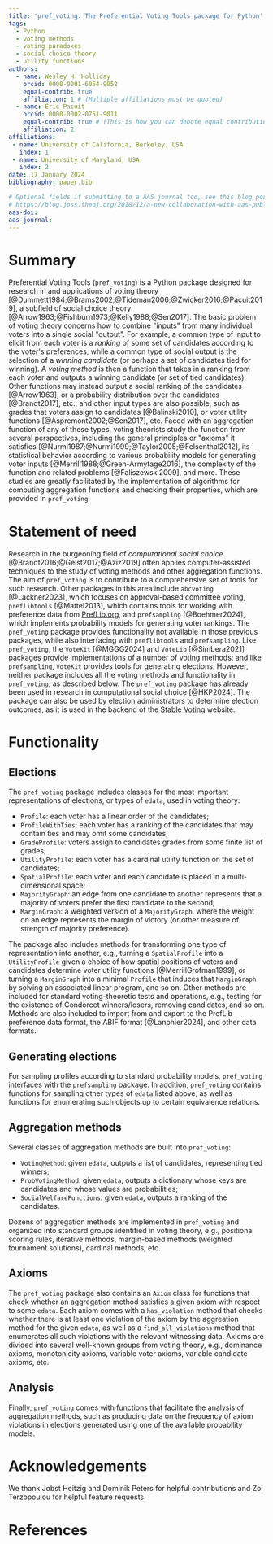 ```yaml
---
title: 'pref_voting: The Preferential Voting Tools package for Python'
tags:
  - Python
  - voting methods
  - voting paradoxes
  - social choice theory
  - utility functions
authors:
  - name: Wesley H. Holliday
    orcid: 0000-0001-6054-9052
    equal-contrib: true
    affiliation: 1 # (Multiple affiliations must be quoted)
  - name: Eric Pacuit
    orcid: 0000-0002-0751-9011
    equal-contrib: true # (This is how you can denote equal contributions between multiple authors)
    affiliation: 2
affiliations:
 - name: University of California, Berkeley, USA
   index: 1
 - name: University of Maryland, USA
   index: 2
date: 17 January 2024
bibliography: paper.bib

# Optional fields if submitting to a AAS journal too, see this blog post:
# https://blog.joss.theoj.org/2018/12/a-new-collaboration-with-aas-publishing
aas-doi: 
aas-journal: 
---
```


# Summary

Preferential Voting Tools (`pref_voting`) is a Python package designed for research in and applications of voting theory [@Dummett1984;@Brams2002;@Tideman2006;@Zwicker2016;@Pacuit2019], a subfield of social choice theory [@Arrow1963;@Fishburn1973;@Kelly1988;@Sen2017]. The basic problem of voting theory concerns how to combine "inputs" from many individual voters into a single social "output". For example, a common type of input to elicit from each voter is a *ranking* of some set of candidates according to the voter's preferences, while a common type of social output is the selection of a *winning candidate* (or perhaps a set of candidates tied for winning). A *voting method* is then a function that takes in a ranking from each voter and outputs a winning candidate (or set of tied candidates). Other functions may instead output a social ranking of the candidates [@Arrow1963], or a probability distribution over the candidates [@Brandt2017], etc., and other input types are also possible, such as grades that voters assign to candidates [@Balinski2010], or voter utility functions [@Aspremont2002;@Sen2017], etc. Faced with an aggregation function of any of these types, voting theorists study the function from several perspectives, including the general principles or "axioms" it satisfies [@Nurmi1987;@Nurmi1999;@Taylor2005;@Felsenthal2012], its statistical behavior according to various probability models for generating voter inputs [@Merrill1988;@Green-Armytage2016], the complexity of the function and related problems [@Faliszewski2009], and more. These studies are greatly facilitated by the implementation of algorithms for computing aggregation functions and checking their properties, which are provided in `pref_voting`.

# Statement of need

Research in the burgeoning field of *computational social choice* [@Brandt2016;@Geist2017;@Aziz2019] often applies computer-assisted techniques to the study of voting methods and other aggregation functions. The aim of `pref_voting` is to contribute to a comprehensive set of tools for such research. Other packages in this area include `abcvoting` [@Lackner2023], which focuses on approval-based committee voting,  `preflibtools` [@Mattei2013], which contains tools for working with preference data from [PrefLib.org](https://PrefLib.org), and `prefsampling` [@Boehmer2024], which implements probability models for generating voter rankings. The `pref_voting` package provides functionality not available in those previous packages, while also interfacing with `preflibtools` and `prefsampling`. Like `pref_voting`, the `VoteKit` [@MGGG2024] and `VoteLib` [@Simbera2021] packages provide implementations of a number of voting methods; and like `prefsampling`, `VoteKit` provides tools for generating elections. However, neither package includes all the voting methods and functionality in `pref_voting`, as described below. The `pref_voting` package has already been used in research in computational social choice [@HKP2024]. The package can also be used by election administrators to determine election outcomes, as it is used in the backend of the [Stable Voting](https://stablevoting.org) website.

# Functionality

## Elections

The `pref_voting` package includes classes for the most important representations of elections, or types of `edata`, used in voting theory: 

 - `Profile`: each voter has a linear order of the candidates; 
 - `ProfileWithTies`: each voter has a ranking of the candidates that may contain ties and may omit some candidates;
 - `GradeProfile`: voters assign to candidates grades from some finite list of grades; 
 - `UtilityProfile`: each voter has a cardinal utility function on the set of candidates; 
 - `SpatialProfile`: each voter and each candidate is placed in a multi-dimensional space;
 - `MajorityGraph`: an edge from one candidate to another represents that a majority of voters prefer the first candidate to the second;
 - `MarginGraph`: a weighted version of a `MajorityGraph`, where the weight on an edge represents the margin of victory (or other measure of strength of majority preference). 

The package also includes methods for transforming one type of representation into another, e.g., turning a `SpatialProfile` into a `UtilityProfile` given a choice of how spatial positions of voters and candidates determine voter utility functions [@MerrillGrofman1999], or turning a `MarginGraph` into a minimal `Profile` that induces that `MarginGraph` by solving an associated linear program, and so on. Other methods are included for standard voting-theoretic tests and operations, e.g., testing for the existence of Condorcet winners/losers, removing candidates, and so on. Methods are also included to import from and export to the PrefLib preference data format, the ABIF format [@Lanphier2024], and other data formats.

## Generating elections

For sampling profiles according to standard probability models, `pref_voting` interfaces with the `prefsampling` package. In addition, `pref_voting` contains functions for sampling other types of `edata` listed above, as well as functions for enumerating such objects up to certain equivalence relations.

## Aggregation methods

Several classes of aggregation methods are built into `pref_voting`:

- `VotingMethod`: given `edata`, outputs a list of candidates, representing tied winners;
- `ProbVotingMethod`: given `edata`, outputs a dictionary whose keys are candidates and whose values are probabilities;
- `SocialWelfareFunctions`: given `edata`, outputs a ranking of the candidates.

Dozens of aggregation methods are implemented in `pref_voting` and organized into standard groups identified in voting theory, e.g., positional scoring rules, iterative methods, margin-based methods (weighted tournament solutions), cardinal methods, etc.

## Axioms

The `pref_voting` package also contains an `Axiom` class for functions that check whether an aggregation method satisfies a given axiom with respect to some `edata`. Each axiom comes with a `has_violation` method that checks whether there is at least one violation of the axiom by the aggreation method for the given `edata`, as well as a `find_all_violations` method that enumerates all such violations with the relevant witnessing data. Axioms are divided into several well-known groups from voting theory, e.g., dominance axioms, monotonicity axioms, variable voter axioms, variable candidate axioms, etc.

## Analysis

Finally, `pref_voting` comes with functions that facilitate the analysis of aggregation methods, such as producing data on the frequency of axiom violations in elections generated using one of the available probability models.

# Acknowledgements

We thank Jobst Heitzig and Dominik Peters for helpful contributions and Zoi Terzopoulou for helpful feature requests.

# References
